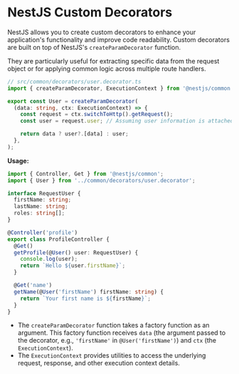 # NestJS Custom Decorators

NestJS allows you to create custom decorators to enhance your application's functionality and improve code readability. Custom decorators are built on top of NestJS's `createParamDecorator` function.

They are particularly useful for extracting specific data from the request object or for applying common logic across multiple route handlers.

```typescript
// src/common/decorators/user.decorator.ts
import { createParamDecorator, ExecutionContext } from '@nestjs/common';

export const User = createParamDecorator(
  (data: string, ctx: ExecutionContext) => {
    const request = ctx.switchToHttp().getRequest();
    const user = request.user; // Assuming user information is attached to the request object (e.g., by an authentication guard)

    return data ? user?.[data] : user;
  },
);
```

**Usage:**

```typescript
import { Controller, Get } from '@nestjs/common';
import { User } from '../common/decorators/user.decorator';

interface RequestUser {
  firstName: string;
  lastName: string;
  roles: string[];
}

@Controller('profile')
export class ProfileController {
  @Get()
  getProfile(@User() user: RequestUser) {
    console.log(user);
    return `Hello ${user.firstName}`;
  }

  @Get('name')
  getName(@User('firstName') firstName: string) {
    return `Your first name is ${firstName}`;
  }
}
```

*   The `createParamDecorator` function takes a factory function as an argument. This factory function receives `data` (the argument passed to the decorator, e.g., `'firstName'` in `@User('firstName')`) and `ctx` (the `ExecutionContext`).
*   The `ExecutionContext` provides utilities to access the underlying request, response, and other execution context details.
